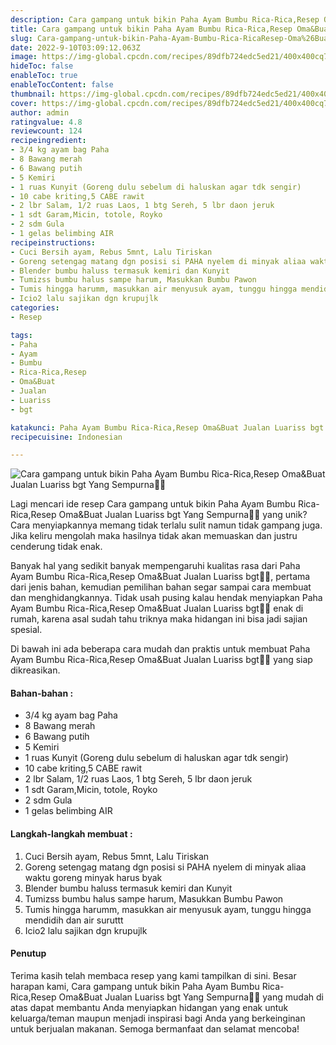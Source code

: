 ```yaml
---
description: Cara gampang untuk bikin Paha Ayam Bumbu Rica-Rica,Resep Oma&Buat Jualan Luariss bgt Yang Sempurna"
title: Cara gampang untuk bikin Paha Ayam Bumbu Rica-Rica,Resep Oma&Buat Jualan Luariss bgt Yang Sempurna
slug: Cara-gampang-untuk-bikin-Paha-Ayam-Bumbu-Rica-RicaResep-Oma%26Buat-Jualan-Luariss-bgt-Yang-Sempurna
date: 2022-9-10T03:09:12.063Z
image: https://img-global.cpcdn.com/recipes/89dfb724edc5ed21/400x400cq70/photo.jpg
hideToc: false
enableToc: true
enableTocContent: false
thumbnail: https://img-global.cpcdn.com/recipes/89dfb724edc5ed21/400x400cq70/photo.jpg
cover: https://img-global.cpcdn.com/recipes/89dfb724edc5ed21/400x400cq70/photo.jpg
author: admin
ratingvalue: 4.8
reviewcount: 124
recipeingredient:
- 3/4 kg ayam bag Paha
- 8 Bawang merah
- 6 Bawang putih
- 5 Kemiri
- 1 ruas Kunyit (Goreng dulu sebelum di haluskan agar tdk sengir)
- 10 cabe kriting,5 CABE rawit
- 2 lbr Salam, 1/2 ruas Laos, 1 btg Sereh, 5 lbr daon jeruk
- 1 sdt Garam,Micin, totole, Royko
- 2 sdm Gula
- 1 gelas belimbing AIR
recipeinstructions:
- Cuci Bersih ayam, Rebus 5mnt, Lalu Tiriskan
- Goreng setengag matang dgn posisi si PAHA nyelem di minyak aliaa waktu goreng minyak harus byak
- Blender bumbu haluss termasuk kemiri dan Kunyit
- Tumizss bumbu halus sampe harum, Masukkan Bumbu Pawon
- Tumis hingga harumm, masukkan air menyusuk ayam, tunggu hingga mendidih dan air suruttt
- Icio2 lalu sajikan dgn krupujlk
categories:
- Resep

tags:
- Paha
- Ayam
- Bumbu
- Rica-Rica,Resep
- Oma&Buat
- Jualan
- Luariss
- bgt

katakunci: Paha Ayam Bumbu Rica-Rica,Resep Oma&Buat Jualan Luariss bgt
recipecuisine: Indonesian

---
```


![Cara gampang untuk bikin Paha Ayam Bumbu Rica-Rica,Resep Oma&Buat Jualan Luariss bgt Yang Sempurna👩‍🍳](https://img-global.cpcdn.com/recipes/89dfb724edc5ed21/400x400cq70/photo.jpg)

Lagi mencari ide resep Cara gampang untuk bikin Paha Ayam Bumbu Rica-Rica,Resep Oma&Buat Jualan Luariss bgt Yang Sempurna👩‍🍳 yang unik? Cara menyiapkannya memang tidak terlalu sulit namun tidak gampang juga. Jika keliru mengolah maka hasilnya tidak akan memuaskan dan justru cenderung tidak enak.

Banyak hal yang sedikit banyak mempengaruhi kualitas rasa dari Paha Ayam Bumbu Rica-Rica,Resep Oma&Buat Jualan Luariss bgt👩‍🍳, pertama dari jenis bahan, kemudian pemilihan bahan segar sampai cara membuat dan menghidangkannya. Tidak usah pusing kalau hendak menyiapkan Paha Ayam Bumbu Rica-Rica,Resep Oma&Buat Jualan Luariss bgt👩‍🍳 enak di rumah, karena asal sudah tahu triknya maka hidangan ini bisa jadi sajian spesial.

Di bawah ini ada beberapa cara mudah dan praktis untuk membuat Paha Ayam Bumbu Rica-Rica,Resep Oma&Buat Jualan Luariss bgt👩‍🍳 yang siap dikreasikan.

<!--inarticleads1-->

#### Bahan-bahan :

- 3/4 kg ayam bag Paha
- 8 Bawang merah
- 6 Bawang putih
- 5 Kemiri
- 1 ruas Kunyit (Goreng dulu sebelum di haluskan agar tdk sengir)
- 10 cabe kriting,5 CABE rawit
- 2 lbr Salam, 1/2 ruas Laos, 1 btg Sereh, 5 lbr daon jeruk
- 1 sdt Garam,Micin, totole, Royko
- 2 sdm Gula
- 1 gelas belimbing AIR

<!--inarticleads2-->

#### Langkah-langkah membuat :

1. Cuci Bersih ayam, Rebus 5mnt, Lalu Tiriskan
1. Goreng setengag matang dgn posisi si PAHA nyelem di minyak aliaa waktu goreng minyak harus byak
1. Blender bumbu haluss termasuk kemiri dan Kunyit
1. Tumizss bumbu halus sampe harum, Masukkan Bumbu Pawon
1. Tumis hingga harumm, masukkan air menyusuk ayam, tunggu hingga mendidih dan air suruttt
1. Icio2 lalu sajikan dgn krupujlk

#### Penutup

Terima kasih telah membaca resep yang kami tampilkan di sini. Besar harapan kami, Cara gampang untuk bikin Paha Ayam Bumbu Rica-Rica,Resep Oma&Buat Jualan Luariss bgt Yang Sempurna👩‍🍳 yang mudah di atas dapat membantu Anda menyiapkan hidangan yang enak untuk keluarga/teman maupun menjadi inspirasi bagi Anda yang berkeinginan untuk berjualan makanan. Semoga bermanfaat dan selamat mencoba!